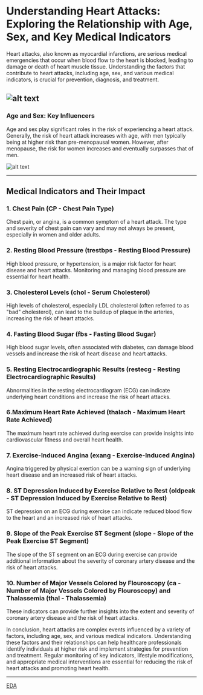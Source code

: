 # Understanding Heart Attacks: Exploring the Relationship with Age, Sex, and Key Medical Indicators

Heart attacks, also known as myocardial infarctions, are serious medical emergencies that occur when blood flow to the heart is blocked, leading to damage or death of heart muscle tissue. Understanding the factors that contribute to heart attacks, including age, sex, and various medical indicators, is crucial for prevention, diagnosis, and treatment.

![alt text](https://tse2.mm.bing.net/th?id=OIP.x81znUyZoC1R7z8t0MjjcgHaFj&pid=Api&P=0&h=220&fbclid=IwAR3VkypKRjr8nFmai_ppaM2m5xDMFvv_e8_zwUa3iS4i3TwX5KPVQMMSdrA)
---

### Age and Sex: Key Influencers
Age and sex play significant roles in the risk of experiencing a heart attack. Generally, the risk of heart attack increases with age, with men typically being at higher risk than pre-menopausal women. However, after menopause, the risk for women increases and eventually surpasses that of men.

![alt text](https://www.healthcurrents.com/wp-content/uploads/2022/11/GettyImages-1344030014.jpg)

---

## Medical Indicators and Their Impact

### 1. Chest Pain (CP - Chest Pain Type)
Chest pain, or angina, is a common symptom of a heart attack. The type and severity of chest pain can vary and may not always be present, especially in women and older adults.

### 2. Resting Blood Pressure (trestbps - Resting Blood Pressure)
High blood pressure, or hypertension, is a major risk factor for heart disease and heart attacks. Monitoring and managing blood pressure are essential for heart health.

### 3. Cholesterol Levels (chol - Serum Cholesterol)
High levels of cholesterol, especially LDL cholesterol (often referred to as "bad" cholesterol), can lead to the buildup of plaque in the arteries, increasing the risk of heart attacks.

### 4. Fasting Blood Sugar (fbs - Fasting Blood Sugar)
High blood sugar levels, often associated with diabetes, can damage blood vessels and increase the risk of heart disease and heart attacks.

### 5. Resting Electrocardiographic Results (restecg - Resting Electrocardiographic Results)
Abnormalities in the resting electrocardiogram (ECG) can indicate underlying heart conditions and increase the risk of heart attacks.

### 6.Maximum Heart Rate Achieved (thalach - Maximum Heart Rate Achieved)
The maximum heart rate achieved during exercise can provide insights into cardiovascular fitness and overall heart health.

### 7. Exercise-Induced Angina (exang - Exercise-Induced Angina)
Angina triggered by physical exertion can be a warning sign of underlying heart disease and an increased risk of heart attacks.

### 8. ST Depression Induced by Exercise Relative to Rest (oldpeak - ST Depression Induced by Exercise Relative to Rest)
ST depression on an ECG during exercise can indicate reduced blood flow to the heart and an increased risk of heart attacks.

### 9. Slope of the Peak Exercise ST Segment (slope - Slope of the Peak Exercise ST Segment)
The slope of the ST segment on an ECG during exercise can provide additional information about the severity of coronary artery disease and the risk of heart attacks.

### 10. Number of Major Vessels Colored by Flouroscopy (ca - Number of Major Vessels Colored by Flouroscopy) and Thalassemia (thal - Thalassemia)
These indicators can provide further insights into the extent and severity of coronary artery disease and the risk of heart attacks.

In conclusion, heart attacks are complex events influenced by a variety of factors, including age, sex, and various medical indicators. Understanding these factors and their relationships can help healthcare professionals identify individuals at higher risk and implement strategies for prevention and treatment. Regular monitoring of key indicators, lifestyle modifications, and appropriate medical interventions are essential for reducing the risk of heart attacks and promoting heart health.

---

[EDA](https://github.com/pratibharoy/Pratibha-Dipika/blob/main/EDA.md)
